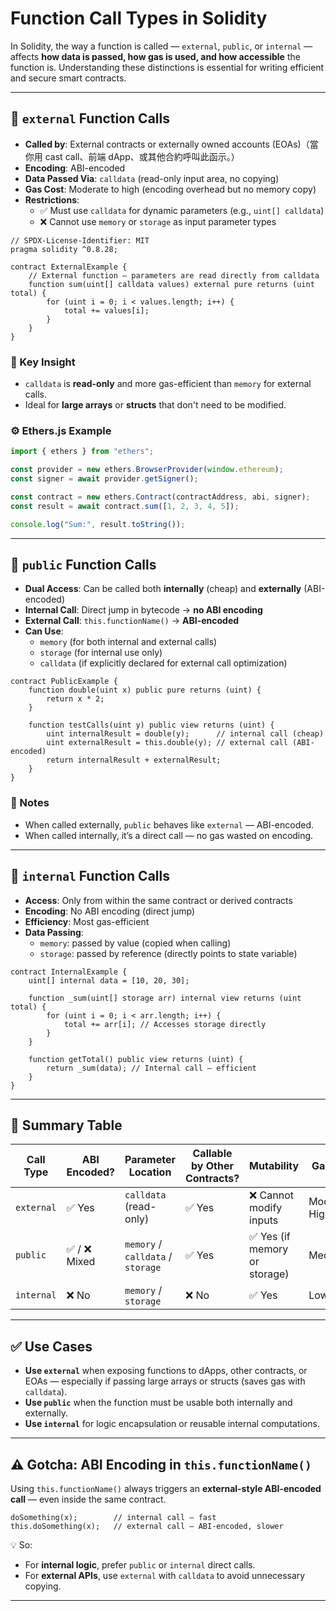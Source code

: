 # Function Call Types in Solidity

In Solidity, the way a function is called — `external`, `public`, or `internal` — affects **how data is passed, how gas is used, and how accessible** the function is. Understanding these distinctions is essential for writing efficient and secure smart contracts.

---

## 🔹 `external` Function Calls

- **Called by**: External contracts or externally owned accounts (EOAs)（當你用 cast call、前端 dApp、或其他合約呼叫此函示。）
- **Encoding**: ABI-encoded
- **Data Passed Via**: `calldata` (read-only input area, no copying)
- **Gas Cost**: Moderate to high (encoding overhead but no memory copy)
- **Restrictions**:
  - ✅ Must use `calldata` for dynamic parameters (e.g., `uint[] calldata`)
  - ❌ Cannot use `memory` or `storage` as input parameter types

```solidity
// SPDX-License-Identifier: MIT
pragma solidity ^0.8.28;

contract ExternalExample {
    // External function — parameters are read directly from calldata
    function sum(uint[] calldata values) external pure returns (uint total) {
        for (uint i = 0; i < values.length; i++) {
            total += values[i];
        }
    }
}
```

### 🧠 Key Insight
- `calldata` is **read-only** and more gas-efficient than `memory` for external calls.
- Ideal for **large arrays** or **structs** that don't need to be modified.

### ⚙️ Ethers.js Example
```javascript
import { ethers } from "ethers";

const provider = new ethers.BrowserProvider(window.ethereum);
const signer = await provider.getSigner();

const contract = new ethers.Contract(contractAddress, abi, signer);
const result = await contract.sum([1, 2, 3, 4, 5]);

console.log("Sum:", result.toString());
```

---

## 🔹 `public` Function Calls

- **Dual Access**: Can be called both **internally** (cheap) and **externally** (ABI-encoded)
- **Internal Call**: Direct jump in bytecode → **no ABI encoding**
- **External Call**: `this.functionName()` → **ABI-encoded**
- **Can Use**:
  - `memory` (for both internal and external calls)
  - `storage` (for internal use only)
  - `calldata` (if explicitly declared for external call optimization)

```solidity
contract PublicExample {
    function double(uint x) public pure returns (uint) {
        return x * 2;
    }

    function testCalls(uint y) public view returns (uint) {
        uint internalResult = double(y);      // internal call (cheap)
        uint externalResult = this.double(y); // external call (ABI-encoded)
        return internalResult + externalResult;
    }
}
```

### 🧩 Notes
- When called externally, `public` behaves like `external` — ABI-encoded.
- When called internally, it’s a direct call — no gas wasted on encoding.

---

## 🔹 `internal` Function Calls

- **Access**: Only from within the same contract or derived contracts
- **Encoding**: No ABI encoding (direct jump)
- **Efficiency**: Most gas-efficient
- **Data Passing**:
  - `memory`: passed by value (copied when calling)
  - `storage`: passed by reference (directly points to state variable)

```solidity
contract InternalExample {
    uint[] internal data = [10, 20, 30];

    function _sum(uint[] storage arr) internal view returns (uint total) {
        for (uint i = 0; i < arr.length; i++) {
            total += arr[i]; // Accesses storage directly
        }
    }

    function getTotal() public view returns (uint) {
        return _sum(data); // Internal call — efficient
    }
}
```

---

## 🧠 Summary Table

| Call Type   | ABI Encoded? | Parameter Location | Callable by Other Contracts? | Mutability | Gas Cost |
|--------------|--------------|--------------------|------------------------------|-------------|----------|
| `external`  | ✅ Yes        | `calldata` (read-only) | ✅ Yes | ❌ Cannot modify inputs | Moderate–High |
| `public`    | ✅ / ❌ Mixed | `memory` / `calldata` / `storage` | ✅ Yes | ✅ Yes (if memory or storage) | Medium |
| `internal`  | ❌ No         | `memory` / `storage` | ❌ No | ✅ Yes | Low |

---

## ✅ Use Cases

- **Use `external`** when exposing functions to dApps, other contracts, or EOAs — especially if passing large arrays or structs (saves gas with `calldata`).
- **Use `public`** when the function must be usable both internally and externally.
- **Use `internal`** for logic encapsulation or reusable internal computations.

---

## ⚠️ Gotcha: ABI Encoding in `this.functionName()`

Using `this.functionName()` always triggers an **external-style ABI-encoded call** — even inside the same contract.

```solidity
doSomething(x);        // internal call — fast
this.doSomething(x);   // external call — ABI-encoded, slower
```

💡 So:
- For **internal logic**, prefer `public` or `internal` direct calls.
- For **external APIs**, use `external` with `calldata` to avoid unnecessary copying.

---
